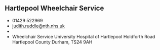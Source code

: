 
## Hartlepool Wheelchair Service

- <i class="fa fa-phone"></i> 01429 522969
- <i class="fa fa-envelope"></i> <a href="mailto:judith.ruddle@nth.nhs.uk">judith.ruddle@nth.nhs.uk</a>
- <i class="fa fa-home"></i> []()
- <i class="fa fa-building"></i> Wheelchair Service University Hospital of Hartlepool Holdforth Road  Hartlepool County Durham, TS24 9AH
